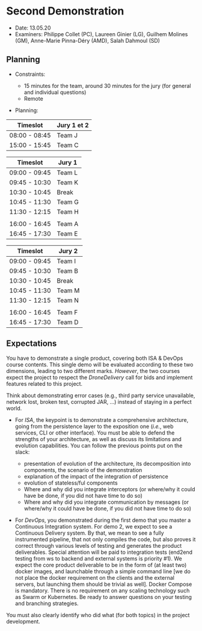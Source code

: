 # Second Demonstration

  * Date: 13.05.20
  * Examiners: Philippe Collet (PC), Laureen Ginier (LG), Guilhem Molines (GM), Anne-Marie Pinna-Déry (AMD), Salah Dahmoul (SD)

## Planning

  * Constraints: 
    * 15 minutes for the team, around 30 minutes for the jury (for general and individual questions)
    * Remote

  * Planning:
  
| Timeslot      | Jury 1  et 2 | 
|---------------|--------------|
| 08:00 - 08:45 | Team  J      |
| 15:00 - 15:45 | Team  C      |

| Timeslot      | Jury 1  | 
|---------------|---------| 
| 09:00 - 09:45 | Team  L | 
| 09:45 - 10:30 | Team  K |
| 10:30 - 10:45 | Break   | 
| 10:45 - 11:30 | Team  G | 
| 11:30 - 12:15 | Team  H |
|               |         |
| 16:00 - 16:45 | Team  A |
| 16:45 - 17:30 | Team  E |

| Timeslot      | Jury 2  | 
|---------------|---------|
| 09:00 - 09:45 | Team  I | 
| 09:45 - 10:30 | Team  B |  
| 10:30 - 10:45 | Break   | 
| 10:45 - 11:30 | Team  M | 
| 11:30 - 12:15 | Team  N | 
|               |         |
| 16:00 - 16:45 | Team  F |
| 16:45 - 17:30 | Team  D |


## Expectations

You have to demonstrate a single product, covering both ISA & DevOps course contents. This single demo will be evaluated according to these two dimensions, leading to two different marks. *However*, the two courses expect the project to respect the _DroneDelivery_ call for bids and implement features related to this project.

Think about demonstrating error cases (e.g., third party service unavailable, network lost, broken test, corrupted JAR, ...) instead of staying in a perfect world. 

  * For *ISA*, the keypoint is to demonstrate a comprehensive architecture, going from the persistence layer to the exposition one (_i.e._, web services, CLI or other interface). You must be able to defend the strengths of your architecture, as well as discuss its limitations and evolution capabilities. You can follow the previous points put on the slack:
     * presentation of evolution of the architecture, its decomposition into components, the scenario of the demonstration
     * explanation of the impact of the integration of persistence
     * evolution of stateless/ful components
     * Where and why did you integrate interceptors (or where/why it could have be done, if you did not have time to do so)
     * Where and why did you integrate communication by messages (or where/why it could have be done, if you did not have time to do so)
    
  * For *DevOps*, you demonstrated during the first demo that you master a Continuous Integration system. For demo 2, we expect to see a Continuous Delivery system. By that, we mean to see a fully instrumented pipeline, that not only compiles the code, but also proves it correct through various levels of testing and generates the product deliverables. Special attention will be paid to integration tests (end2end testing from ws to backend and external systems is priority #1). We expect the core product deliverable to be in the form of (at least two) docker images, and launchable through a simple command line [we do not place the docker requirement on the clients and the external servers, but launching them should be trivial as well]. Docker Compose is mandatory. There is no requirement on any scaling technology such as Swarm or Kubernetes. Be ready to answer questions on your testing and branching strategies.

You must also clearly identify who did what (for both topics) in the project development.
